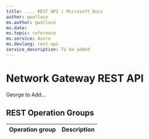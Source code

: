 ```yaml
---
title: .... REST API | Microsoft Docs
author: gwallace
ms.author: gwallace
ms.date: 
ms.topic: reference
ms.service: Azure
ms.devlang: rest-api
service_description: To be added
---
```


# Network Gateway REST API

George to Add...

## REST Operation Groups 

| Operation group | Description                                                        |
|-----------------|--------------------------------------------------------------------|
